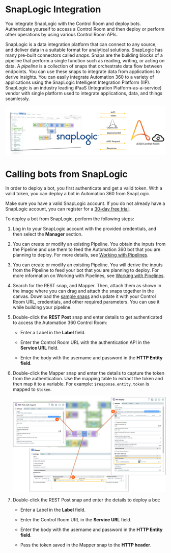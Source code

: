 # SnapLogic Integration

You integrate SnapLogic with the Control Room and deploy bots. Authenticate yourself to access a Control Room and then deploy or perform other operations by using various Control Room APIs.

SnapLogic is a data integration platform that can connect to any source, and deliver data in a suitable format for analytical solutions. SnapLogic has many pre-built connectors called *snaps*. Snaps are the building blocks of a pipeline that perform a single function such as reading, writing, or acting on data. A *pipeline* is a collection of snaps that orchestrate data flow between endpoints. You can use these snaps to integrate data from applications to derive insights. You can easily integrate Automation 360 to a variety of applications using the SnapLogic Intelligent Integration Platform \(IIP\). SnapLogic is an industry leading iPaaS \(Integration Platform-as-a-service\) vendor with single platform used to integrate applications, data, and things seamlessly.

![SnapLogic and A360 Integratoin](image/Snaplogic-A360-Integration.png)

# Calling  bots from SnapLogic

In order to deploy a bot, you first authenticate and get a valid token. With a valid token, you can deploy a bot in Automation 360 from SnapLogic.

Make sure you have a valid SnapLogic account. If you do not already have a SnapLogic account, you can register for a [30-day free trial](https://www.snaplogic.com/free-trial-agilisium).

To deploy a bot from SnapLogic, perform the following steps:

1.  Log in to your SnapLogic account with the provided credentials, and then select the **Manager** section.

2.  You can create or modify an existing Pipeline. You obtain the inputs from the Pipeline and use them to feed the Automation 360 bot that you are planning to deploy. For more details, see [Working with Pipelines](https://docs-snaplogic.atlassian.net/wiki/spaces/SD/pages/1439001/Working+with+Pipelines).

2.  You can create or modify an existing Pipeline. You will derive the inputs from the Pipeline to feed your  bot that you are planning to deploy. For more information on Working with Pipelines, see [Working with Pipelines](https://docs-snaplogic.atlassian.net/wiki/spaces/SD/pages/1439001/Working+with+Pipelines).

3.  Search for the REST snap, and Mapper. Then, attach them as shown in the image where you can drag and attach the snaps together in the canvas.
Download the [sample snaps](https://aa2019packagesdkfordocumentation.s3.us-west-2.amazonaws.com/aa2019packagesdkfordocumentation/NM-pipeline-0_2022_11_15.slp) and update it with your Control Room URL, credentials, and other required parameters. You can use it while building your pipeline.

4.  Double-click the **REST Post** snap and enter details to get authenticated to access the Automation 360 Control Room:

    *  Enter a Label in the **Label** field.

    *  Enter the Control Room URL with the authentication API in the **Service URL** field.

    *  Enter the body with the username and password in the **HTTP Entity field**.

5.  Double-click the Mapper snap and enter the details to capture the token from the authentication. Use the mapping table to extract the token and then map it to a variable. For example: `$response.entity.token` is mapped to `$token`.

    ![SnapLogic Integration](image/SnapLogic-description.png)

6.  Double-click the REST Post snap and enter the details to deploy a bot:

    *  Enter a Label in the **Label** field.

    *  Enter the Control Room URL in the **Service URL** field.

    *  Enter the body with the username and password in the **HTTP Entity field**.

    *  Pass the token saved in the Mapper snap to the **HTTP header**.
